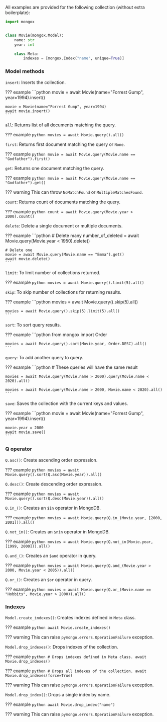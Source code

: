 All examples are provided for the following collection (without extra boilerplate):

```python
import mongox


class Movie(mongox.Model):
    name: str
    year: int

    class Meta:
        indexes = [mongox.Index("name", unique=True)]
```

### Model methods

`insert`: Inserts the collection.

??? example
    ```python
    movie = await Movie(name="Forrest Gump", year=1994).insert()

    movie = Movie(name="Forrest Gump", year=1994)
    await movie.insert()
    ```

`all`: Returns list of all documents matching the query.

??? example
    ```python
    movies = await Movie.query().all()
    ```

`first`: Returns first document matching the query or `None`.

??? example
    ```python
    movie = await Movie.query(Movie.name == "Godfather").first()
    ```

`get`: Returns one document matching the query.

??? example
    ```python
    movie = await Movie.query(Movie.name == "Godfather").get()
    ```

??? warning
    This can throw `NoMatchFound` or `MultipleMatchesFound`.

`count`: Returns count of documents matching the query.

??? example
    ```python
    count = await Movie.query(Movie.year > 2000).count()
    ```

`delete`: Delete a single document or multiple documents.

??? example
    ```python
    # Delete many
    number_of_deleted = await Movie.query(Movie.year < 1950).delete()

    # Delete one
    movie = await Movie.query(Movie.name == "Emma").get()
    await movie.delete()
    ```

`limit`: To limit number of collections returned.

??? example
    ```python
    movies = await Movie.query().limit(5).all()
    ```

`skip`: To skip number of collections for returning results.

??? example
    ```python
    movies = await Movie.query().skip(5).all()

    movies = await Movie.query().skip(5).limit(5).all()
    ```

`sort`: To sort query results.

??? example
    ```python
    from mongox import Order

    movies = await Movie.query().sort(Movie.year, Order.DESC).all()
    ```

`query`: To add another query to query.

??? example
    ```python
    # These queries will have the same result

    movies = await Movie.query(Movie.name > 2000).query(Movie.name < 2020).all()

    movies = await Movie.query(Movie.name > 2000, Movie.name < 2020).all()
    ```

`save`: Saves the collection with the current keys and values.

??? example
    ```python
    movie = await Movie(name="Forrest Gump", year=1994).insert()

    movie.year = 2000
    await movie.save()
    ```

### Q operator

`Q.asc()`: Create ascending order expression.

??? example
    ```python
    movies = await Movie.query().sort(Q.asc(Movie.year)).all()
    ```

`Q.desc()`: Create descending order expression.

??? example
    ```python
    movies = await Movie.query().sort(Q.desc(Movie.year)).all()
    ```

`Q.in_()`: Creates an `$in` operator in MongoDB.

??? example
    ```python
    movies = await Movie.query(Q.in_(Movie.year, [2000, 2001])).all()
    ```

`Q.not_in()`: Creates an `$nin` operator in MongoDB.

??? example
    ```python
    movies = await Movie.query(Q.not_in(Movie.year, [1999, 2000])).all()
    ```

`Q.and_()`: Creates an `$and` operator in query.

??? example
    ```python
    movies = await Movie.query(Q.and_(Movie.year > 2000, Movie.year < 2005)).all()
    ```

`Q.or_()`: Creates an `$or` operator in query.

??? example
    ```python
    movies = await Movie.query(Q.or_(Movie.name == "Hobbits", Movie.year > 2000)).all()
    ```

### Indexes

`Model.create_indexes()`: Creates indexes defined in `Meta` class.

??? example
    ```python
    await Movie.create_indexes()
    ```

??? warning
    This can raise `pymongo.errors.OperationFailure` exception.


`Model.drop_indexes()`: Drops indexes of the collection.

??? example
    ```python
    # Drops indexes defined in Meta class.
    await Movie.drop_indexes()
    ```

??? example
    ```python
    # Drops all indexes of the collection.
    await Movie.drop_indexes(force=True)
    ```

??? warning
    This can raise `pymongo.errors.OperationFailure` exception.

`Model.drop_index()`: Drops a single index by name.

??? example
    ```python
    await Movie.drop_index("name")
    ```

??? warning
    This can raise `pymongo.errors.OperationFailure` exception.
